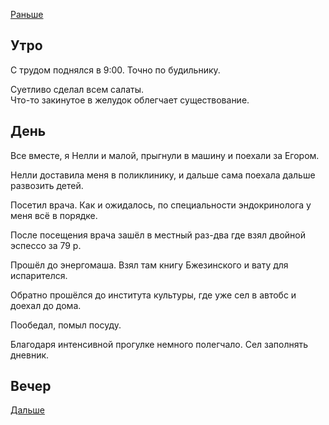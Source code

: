 [Раньше](2020.12.11.md)  
## Утро
С трудом поднялся в 9:00. Точно по будильнику.

Суетливо сделал всем салаты.  
Что-то закинутое в желудок облегчает существование.
## День
Все вместе, я Нелли и малой, прыгнули в машину и поехали за Егором.

Нелли доставила меня в поликлинику, и дальше сама поехала дальше развозить детей.

Посетил врача. Как и ожидалось, по специальности эндокринолога у меня всё в порядке.

После посещения врача зашёл в местный раз-два где взял двойной эспессо за 79 р.

Прошёл до энергомаша. Взял там книгу Бжезинского и вату для испарителся.

Обратно прошёлся до института культуры, где уже сел в автобс и доехал до дома.

Пообедал, помыл посуду.

Благодаря интенсивной прогулке немного полегчало. Сел заполнять дневник.
## Вечер
[Дальше](2020.12.13.md)
